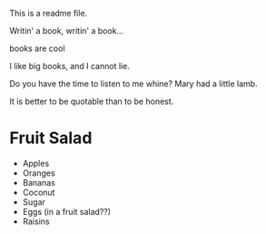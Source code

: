 This is a readme file.

Writin' a book, writin' a book...

books are cool

I like big books, and I cannot lie.

Do you have the time to listen to me whine?
Mary had a little lamb.

It is better to be quotable than to be honest.

Fruit Salad
===========
- Apples
- Oranges
- Bananas
- Coconut
- Sugar
- Eggs (in a fruit salad??)
- Raisins
